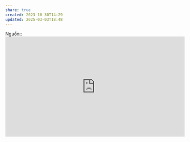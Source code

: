 ```yaml
---
share: true
created: 2023-10-30T14:29
updated: 2025-03-03T18:48
---
```

Nguồn:: <iframe width="560" height="315" src="https://www.youtube.com/embed/O4xNJsjtN6E?si=L2uBh_rK-esSI8QQ" title="YouTube video player" frameborder="0" allow="accelerometer; autoplay; clipboard-write; encrypted-media; gyroscope; picture-in-picture; web-share" referrerpolicy="strict-origin-when-cross-origin" allowfullscreen></iframe>